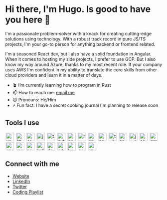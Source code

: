 # Hi there, I'm Hugo. Is good to have you here 👋

I'm a passionate problem-solver with a knack for creating cutting-edge solutions using technology. With a robust track record in pure JS/TS projects, I'm your go-to person for anything backend or frontend related.

I'm a seasoned React dev, but I also have a solid foundation in Angular. When it comes to hosting my side projects, I prefer to use GCP. But I also know my way around Azure, thanks to my most recent role. If your company uses AWS I'm confident in my ability to translate the core skills from other cloud providers and learn it in a matter of days.

- 🪴 I’m currently learning how to program in Rust
- 📫 How to reach me: [email me](mailto:hugo@perdomo.dev)
- 😄 Pronouns: He/Him
- ⚡ Fun fact: I have a secret cooking journal I'm planning to release soon

## Tools I use

<img style="padding: 2px" alt="vscode" src="https://cdn.jsdelivr.net/gh/devicons/devicon/icons/vscode/vscode-original.svg" width="26px" align="left"/>
<img style="padding: 2px" alt="html" src="https://cdn.jsdelivr.net/gh/devicons/devicon/icons/html5/html5-original.svg" width="26px" align="left"/>
<img style="padding: 2px" alt="css" src="https://cdn.jsdelivr.net/gh/devicons/devicon/icons/css3/css3-original.svg" width="26px" align="left"/>
<img style="padding: 2px" alt="js" src="https://cdn.jsdelivr.net/gh/devicons/devicon/icons/javascript/javascript-original.svg" width="26px" align="left"/>
<img style="padding: 2px" alt="typescript" src="https://cdn.jsdelivr.net/gh/devicons/devicon/icons/typescript/typescript-original.svg" width="26px" align="left"/>
<img style="padding: 2px" alt="python" src="https://cdn.jsdelivr.net/gh/devicons/devicon/icons/python/python-original.svg" width="26px" align="left"/>
<img style="padding: 2px" alt="nodejs" src="https://cdn.jsdelivr.net/gh/devicons/devicon/icons/nodejs/nodejs-original.svg" width="26px" align="left"/>
<img style="padding: 2px" alt="react" src="https://cdn.jsdelivr.net/gh/devicons/devicon/icons/react/react-original.svg" width="26px" align="left"/>
<img style="padding: 2px" alt="angular" src="https://cdn.jsdelivr.net/gh/devicons/devicon/icons/angularjs/angularjs-original.svg" width="26px" align="left"/>
<img style="padding: 2px" alt="nextjs" src="https://cdn.jsdelivr.net/gh/devicons/devicon/icons/nextjs/nextjs-original.svg" width="26px" align="left"/>
<img style="padding: 2px" alt="tailwind" src="https://cdn.jsdelivr.net/gh/devicons/devicon@latest/icons/tailwindcss/tailwindcss-original.svg" width="26px" align="left" />
<img style="padding: 2px" alt="sass" src="https://cdn.jsdelivr.net/gh/devicons/devicon/icons/sass/sass-original.svg" width="26px" align="left"/>
<img style="padding: 2px" alt="jest" src="https://cdn.jsdelivr.net/gh/devicons/devicon/icons/jest/jest-plain.svg" width="26px" align="left"/>
<img style="padding: 2px" alt="socket.io" src="https://cdn.jsdelivr.net/gh/devicons/devicon/icons/socketio/socketio-original.svg" width="26px" align="left"/>
<img style="padding: 2px" alt="graphql" src="https://cdn.jsdelivr.net/gh/devicons/devicon/icons/graphql/graphql-plain.svg" width="26px" align="left"/>
<img style="padding: 2px" alt="mysql" src="https://cdn.jsdelivr.net/gh/devicons/devicon/icons/mysql/mysql-original.svg" width="26px" align="left"/>
<img style="padding: 2px" alt="mongodb" src="https://cdn.jsdelivr.net/gh/devicons/devicon/icons/mongodb/mongodb-original.svg" width="26px" align="left"/>
<img style="padding: 2px" alt="postgresql" src="https://cdn.jsdelivr.net/gh/devicons/devicon/icons/postgresql/postgresql-original.svg" width="26px" align="left"/>
<img style="padding: 2px" alt="kafka" src="https://cdn.jsdelivr.net/gh/devicons/devicon/icons/apachekafka/apachekafka-original.svg" width="26px" align="left"/>
<img style="padding: 2px" alt="docker" src="https://cdn.jsdelivr.net/gh/devicons/devicon/icons/docker/docker-original.svg" width="26px" align="left"/>
<img style="padding: 2px" alt="git" src="https://cdn.jsdelivr.net/gh/devicons/devicon/icons/git/git-original.svg" width="26px" align="left"/>
<img style="padding: 2px" alt="kubernetes" src="https://cdn.jsdelivr.net/gh/devicons/devicon/icons/kubernetes/kubernetes-plain.svg" width="26px" align="left"/>
<img style="padding: 2px" alt="gcp" src="https://cdn.jsdelivr.net/gh/devicons/devicon/icons/googlecloud/googlecloud-original.svg" width="26px" align="left"/>
<img style="padding: 2px" alt="azure" src="https://cdn.jsdelivr.net/gh/devicons/devicon/icons/azure/azure-original.svg" width="26px"/>

## Connect with me
- [Website](https://abouthugo.dev)
- [LinkedIn](https://www.linkedin.com/in/hugoperdomo/)
- [Twitter](https://twitter.com/_abouthugo)
- [Coding Playlist](https://open.spotify.com/playlist/2Al9G2jrWkwDlRFMZaw1GX?si=4666b77beab14603)

<!-- 
Previous Job Description
worked as a backend developer for Stetson where I got to build microservices, automation modules, APIs, and user interfaces that empowered the team to do their work more efficiently.
-->
